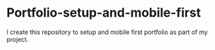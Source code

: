 # Portfolio-setup-and-mobile-first
I create this repository to setup and mobile first portfolio as part of my project.
